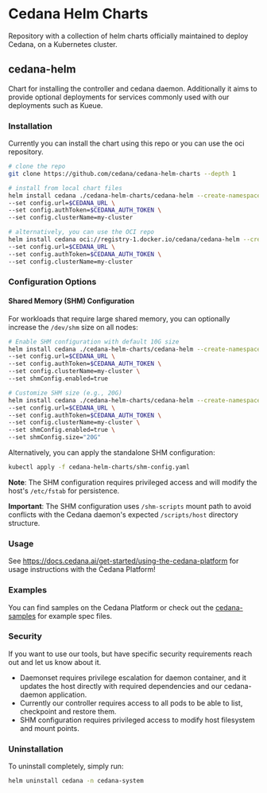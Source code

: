 # Cedana Helm Charts

Repository with a collection of helm charts officially maintained to deploy Cedana, on a
Kubernetes cluster.

## cedana-helm

Chart for installing the controller and cedana daemon.
Additionally it aims to provide optional deployments for services commonly used with our deployments such as Kueue.

### Installation

Currently you can install the chart using this repo or you can use the oci repository.

```bash
# clone the repo
git clone https://github.com/cedana/cedana-helm-charts --depth 1

# install from local chart files
helm install cedana ./cedana-helm-charts/cedana-helm --create-namespace -n cedana-system \
--set config.url=$CEDANA_URL \
--set config.authToken=$CEDANA_AUTH_TOKEN \
--set config.clusterName=my-cluster

# alternatively, you can use the OCI repo
helm install cedana oci://registry-1.docker.io/cedana/cedana-helm --create-namespace -n cedana-system \
--set config.url=$CEDANA_URL \
--set config.authToken=$CEDANA_AUTH_TOKEN \
--set config.clusterName=my-cluster
```

### Configuration Options

#### Shared Memory (SHM) Configuration

For workloads that require large shared memory, you can optionally increase the `/dev/shm` size on all nodes:

```bash
# Enable SHM configuration with default 10G size
helm install cedana ./cedana-helm-charts/cedana-helm --create-namespace -n cedana-system \
--set config.url=$CEDANA_URL \
--set config.authToken=$CEDANA_AUTH_TOKEN \
--set config.clusterName=my-cluster \
--set shmConfig.enabled=true

# Customize SHM size (e.g., 20G)
helm install cedana ./cedana-helm-charts/cedana-helm --create-namespace -n cedana-system \
--set config.url=$CEDANA_URL \
--set config.authToken=$CEDANA_AUTH_TOKEN \
--set config.clusterName=my-cluster \
--set shmConfig.enabled=true \
--set shmConfig.size="20G"
```

Alternatively, you can apply the standalone SHM configuration:

```bash
kubectl apply -f cedana-helm-charts/shm-config.yaml
```

**Note**: The SHM configuration requires privileged access and will modify the host's `/etc/fstab` for persistence.

**Important**: The SHM configuration uses `/shm-scripts` mount path to avoid conflicts with the Cedana daemon's expected `/scripts/host` directory structure.

### Usage

See https://docs.cedana.ai/get-started/using-the-cedana-platform for usage instructions with the Cedana Platform!

### Examples

You can find samples on the Cedana Platform or check out the [cedana-samples](https://github.com/cedana/cedana-samples) for example spec files.

### Security

If you want to use our tools, but have specific security requirements reach out and let us know
about it.

- Daemonset requires privilege escalation for daemon container, and it updates the host directly with
  required dependencies and our cedana-daemon application.
- Currently our controller requires access to all pods to be able to list, checkpoint and restore them.
- SHM configuration requires privileged access to modify host filesystem and mount points.

### Uninstallation

To uninstall completely, simply run:

```bash
helm uninstall cedana -n cedana-system
```
